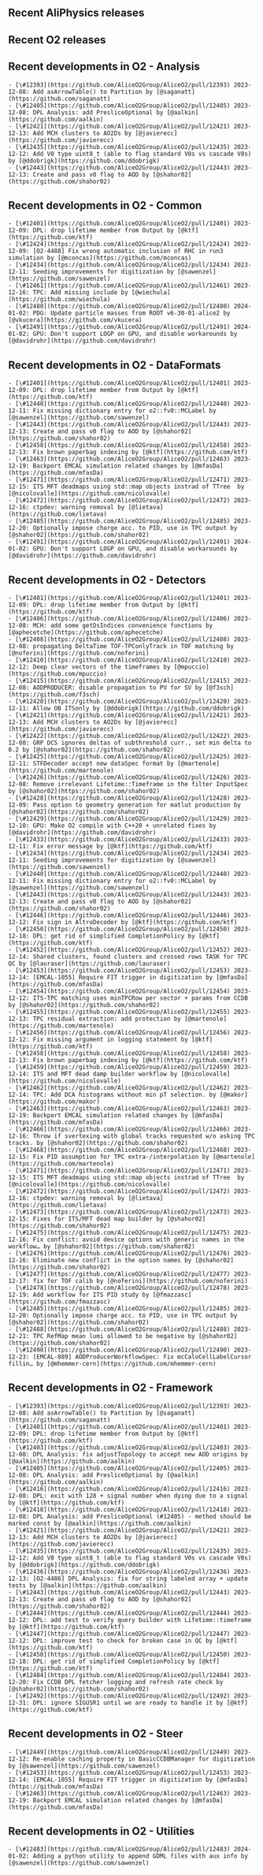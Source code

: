 ## Recent AliPhysics releases
## Recent O2 releases
## Recent developments in O2 - Analysis
	- [\#12393](https://github.com/AliceO2Group/AliceO2/pull/12393) 2023-12-08: Add asArrowTable() to Partition by [@saganatt](https://github.com/saganatt)
	- [\#12405](https://github.com/AliceO2Group/AliceO2/pull/12405) 2023-12-08: DPL Analysis: add PresliceOptional by [@aalkin](https://github.com/aalkin)
	- [\#12421](https://github.com/AliceO2Group/AliceO2/pull/12421) 2023-12-13: Add MCH clusters to AO2Ds by [@javierecc](https://github.com/javierecc)
	- [\#12435](https://github.com/AliceO2Group/AliceO2/pull/12435) 2023-12-12: Add V0 type uint8_t (able to flag standard V0s vs cascade V0s) by [@ddobrigk](https://github.com/ddobrigk)
	- [\#12443](https://github.com/AliceO2Group/AliceO2/pull/12443) 2023-12-13: Create and pass v0 flag to AOD by [@shahor02](https://github.com/shahor02)
## Recent developments in O2 - Common
	- [\#12401](https://github.com/AliceO2Group/AliceO2/pull/12401) 2023-12-09: DPL: drop lifetime member from Output by [@ktf](https://github.com/ktf)
	- [\#12424](https://github.com/AliceO2Group/AliceO2/pull/12424) 2023-12-09: [O2-4488] Fix wrong automatic inclusion of RHC in run3 simulation by [@mconcas](https://github.com/mconcas)
	- [\#12434](https://github.com/AliceO2Group/AliceO2/pull/12434) 2023-12-11: Seeding improvements for digitization by [@sawenzel](https://github.com/sawenzel)
	- [\#12461](https://github.com/AliceO2Group/AliceO2/pull/12461) 2023-12-16: TPC: Add missing include by [@wiechula](https://github.com/wiechula)
	- [\#12480](https://github.com/AliceO2Group/AliceO2/pull/12480) 2024-01-02: PDG: Update particle masses from ROOT v6-30-01-alice2 by [@vkucera](https://github.com/vkucera)
	- [\#12491](https://github.com/AliceO2Group/AliceO2/pull/12491) 2024-01-02: GPU: Don't support LOGP on GPU, and disable workarounds by [@davidrohr](https://github.com/davidrohr)
## Recent developments in O2 - DataFormats
	- [\#12401](https://github.com/AliceO2Group/AliceO2/pull/12401) 2023-12-09: DPL: drop lifetime member from Output by [@ktf](https://github.com/ktf)
	- [\#12440](https://github.com/AliceO2Group/AliceO2/pull/12440) 2023-12-11: Fix missing dictionary entry for o2::fv0::MCLabel by [@sawenzel](https://github.com/sawenzel)
	- [\#12443](https://github.com/AliceO2Group/AliceO2/pull/12443) 2023-12-13: Create and pass v0 flag to AOD by [@shahor02](https://github.com/shahor02)
	- [\#12458](https://github.com/AliceO2Group/AliceO2/pull/12458) 2023-12-13: Fix brown paperbag indexing by [@ktf](https://github.com/ktf)
	- [\#12463](https://github.com/AliceO2Group/AliceO2/pull/12463) 2023-12-19: Backport EMCAL simulation related changes by [@mfasDa](https://github.com/mfasDa)
	- [\#12471](https://github.com/AliceO2Group/AliceO2/pull/12471) 2023-12-15: ITS MFT deadmaps using std::map objects instrad of TTree  by [@nicolovalle](https://github.com/nicolovalle)
	- [\#12472](https://github.com/AliceO2Group/AliceO2/pull/12472) 2023-12-16: ctpdev: warning removal by [@lietava](https://github.com/lietava)
	- [\#12485](https://github.com/AliceO2Group/AliceO2/pull/12485) 2023-12-20: Optionally impose charge acc. to PID, use in TPC output by [@shahor02](https://github.com/shahor02)
	- [\#12491](https://github.com/AliceO2Group/AliceO2/pull/12491) 2024-01-02: GPU: Don't support LOGP on GPU, and disable workarounds by [@davidrohr](https://github.com/davidrohr)
## Recent developments in O2 - Detectors
	- [\#12401](https://github.com/AliceO2Group/AliceO2/pull/12401) 2023-12-09: DPL: drop lifetime member from Output by [@ktf](https://github.com/ktf)
	- [\#12406](https://github.com/AliceO2Group/AliceO2/pull/12406) 2023-12-08: MCH: add some getDsIndices convenience functions by [@aphecetche](https://github.com/aphecetche)
	- [\#12408](https://github.com/AliceO2Group/AliceO2/pull/12408) 2023-12-08: propagating DeltaTime TOF-TPConlyTrack in TOF matching by [@noferini](https://github.com/noferini)
	- [\#12410](https://github.com/AliceO2Group/AliceO2/pull/12410) 2023-12-12: Deep clear vectors of the timeframes by [@mpuccio](https://github.com/mpuccio)
	- [\#12415](https://github.com/AliceO2Group/AliceO2/pull/12415) 2023-12-08: AODPRODUCER: disable propagation to PV for SV by [@f3sch](https://github.com/f3sch)
	- [\#12420](https://github.com/AliceO2Group/AliceO2/pull/12420) 2023-12-11: Allow OB ITSonly by [@ddobrigk](https://github.com/ddobrigk)
	- [\#12421](https://github.com/AliceO2Group/AliceO2/pull/12421) 2023-12-13: Add MCH clusters to AO2Ds by [@javierecc](https://github.com/javierecc)
	- [\#12422](https://github.com/AliceO2Group/AliceO2/pull/12422) 2023-12-08: GRP DCS ignores deltas of subthreshold curr., set min delta to 0.2 by [@shahor02](https://github.com/shahor02)
	- [\#12425](https://github.com/AliceO2Group/AliceO2/pull/12425) 2023-12-11: STFDecoder accept new dataSpec format by [@martenole](https://github.com/martenole)
	- [\#12426](https://github.com/AliceO2Group/AliceO2/pull/12426) 2023-12-08: Remove irrelevant Lifetime::Timeframe in the filter InputSpec by [@shahor02](https://github.com/shahor02)
	- [\#12428](https://github.com/AliceO2Group/AliceO2/pull/12428) 2023-12-09: Pass option to geometry generation for matlut production by [@shahor02](https://github.com/shahor02)
	- [\#12429](https://github.com/AliceO2Group/AliceO2/pull/12429) 2023-12-10: GPU: Make O2 compile with C++20 + unrelated fixes by [@davidrohr](https://github.com/davidrohr)
	- [\#12433](https://github.com/AliceO2Group/AliceO2/pull/12433) 2023-12-11: Fix error message by [@ktf](https://github.com/ktf)
	- [\#12434](https://github.com/AliceO2Group/AliceO2/pull/12434) 2023-12-11: Seeding improvements for digitization by [@sawenzel](https://github.com/sawenzel)
	- [\#12440](https://github.com/AliceO2Group/AliceO2/pull/12440) 2023-12-11: Fix missing dictionary entry for o2::fv0::MCLabel by [@sawenzel](https://github.com/sawenzel)
	- [\#12443](https://github.com/AliceO2Group/AliceO2/pull/12443) 2023-12-13: Create and pass v0 flag to AOD by [@shahor02](https://github.com/shahor02)
	- [\#12446](https://github.com/AliceO2Group/AliceO2/pull/12446) 2023-12-12: Fix sign in AltroDecoder by [@ktf](https://github.com/ktf)
	- [\#12450](https://github.com/AliceO2Group/AliceO2/pull/12450) 2023-12-18: DPL: get rid of simplified CompletionPolicy by [@ktf](https://github.com/ktf)
	- [\#12452](https://github.com/AliceO2Group/AliceO2/pull/12452) 2023-12-14: Shared clusters, found clusters and crossed rows TASK for TPC QC by [@lauraser](https://github.com/lauraser)
	- [\#12453](https://github.com/AliceO2Group/AliceO2/pull/12453) 2023-12-14: [EMCAL-1055] Require FIT trigger in digitization by [@mfasDa](https://github.com/mfasDa)
	- [\#12454](https://github.com/AliceO2Group/AliceO2/pull/12454) 2023-12-12: ITS-TPC matching uses minTPCRow per sector + params from CCDB by [@shahor02](https://github.com/shahor02)
	- [\#12455](https://github.com/AliceO2Group/AliceO2/pull/12455) 2023-12-13: TPC residual extraction: add protection by [@martenole](https://github.com/martenole)
	- [\#12456](https://github.com/AliceO2Group/AliceO2/pull/12456) 2023-12-12: Fix missing argument in logging statement by [@ktf](https://github.com/ktf)
	- [\#12458](https://github.com/AliceO2Group/AliceO2/pull/12458) 2023-12-13: Fix brown paperbag indexing by [@ktf](https://github.com/ktf)
	- [\#12459](https://github.com/AliceO2Group/AliceO2/pull/12459) 2023-12-14: ITS and MFT dead damp builder workflow by [@nicolovalle](https://github.com/nicolovalle)
	- [\#12462](https://github.com/AliceO2Group/AliceO2/pull/12462) 2023-12-14: TPC: Add DCA histograms without min pT selection. by [@makor](https://github.com/makor)
	- [\#12463](https://github.com/AliceO2Group/AliceO2/pull/12463) 2023-12-19: Backport EMCAL simulation related changes by [@mfasDa](https://github.com/mfasDa)
	- [\#12466](https://github.com/AliceO2Group/AliceO2/pull/12466) 2023-12-16: Throw if svertexing with global tracks requested w/o asking TPC tracks. by [@shahor02](https://github.com/shahor02)
	- [\#12468](https://github.com/AliceO2Group/AliceO2/pull/12468) 2023-12-15: Fix PID assumption for TPC extra-/interpolation by [@martenole](https://github.com/martenole)
	- [\#12471](https://github.com/AliceO2Group/AliceO2/pull/12471) 2023-12-15: ITS MFT deadmaps using std::map objects instrad of TTree  by [@nicolovalle](https://github.com/nicolovalle)
	- [\#12472](https://github.com/AliceO2Group/AliceO2/pull/12472) 2023-12-16: ctpdev: warning removal by [@lietava](https://github.com/lietava)
	- [\#12473](https://github.com/AliceO2Group/AliceO2/pull/12473) 2023-12-15: Fixes for ITS/MFT dead map builder by [@shahor02](https://github.com/shahor02)
	- [\#12475](https://github.com/AliceO2Group/AliceO2/pull/12475) 2023-12-16: Fix conflict: avoid device options with generic names in the workflow… by [@shahor02](https://github.com/shahor02)
	- [\#12476](https://github.com/AliceO2Group/AliceO2/pull/12476) 2023-12-16: Eliminate new conflict in the option names by [@shahor02](https://github.com/shahor02)
	- [\#12477](https://github.com/AliceO2Group/AliceO2/pull/12477) 2023-12-17: fix for TOF calib by [@noferini](https://github.com/noferini)
	- [\#12478](https://github.com/AliceO2Group/AliceO2/pull/12478) 2023-12-19: Add workflow for ITS PID study by [@fmazzasc](https://github.com/fmazzasc)
	- [\#12485](https://github.com/AliceO2Group/AliceO2/pull/12485) 2023-12-20: Optionally impose charge acc. to PID, use in TPC output by [@shahor02](https://github.com/shahor02)
	- [\#12488](https://github.com/AliceO2Group/AliceO2/pull/12488) 2023-12-21: TPC RefMap mean lumi allowed to be negative by [@shahor02](https://github.com/shahor02)
	- [\#12490](https://github.com/AliceO2Group/AliceO2/pull/12490) 2023-12-23: [EMCAL-889] AODProducerWorkflowSpec: Fix mcCaloCellLabelCursor fillin… by [@mhemmer-cern](https://github.com/mhemmer-cern)
## Recent developments in O2 - Framework
	- [\#12393](https://github.com/AliceO2Group/AliceO2/pull/12393) 2023-12-08: Add asArrowTable() to Partition by [@saganatt](https://github.com/saganatt)
	- [\#12401](https://github.com/AliceO2Group/AliceO2/pull/12401) 2023-12-09: DPL: drop lifetime member from Output by [@ktf](https://github.com/ktf)
	- [\#12403](https://github.com/AliceO2Group/AliceO2/pull/12403) 2023-12-08: DPL Analysis: fix adjustTopology to accept new AOD origins by [@aalkin](https://github.com/aalkin)
	- [\#12405](https://github.com/AliceO2Group/AliceO2/pull/12405) 2023-12-08: DPL Analysis: add PresliceOptional by [@aalkin](https://github.com/aalkin)
	- [\#12416](https://github.com/AliceO2Group/AliceO2/pull/12416) 2023-12-08: DPL: exit with 128 + signal number when dying due to a signal by [@ktf](https://github.com/ktf)
	- [\#12418](https://github.com/AliceO2Group/AliceO2/pull/12418) 2023-12-08: DPL Analysis: add PresliceOptional (#12405) - method should be marked const by [@aalkin](https://github.com/aalkin)
	- [\#12421](https://github.com/AliceO2Group/AliceO2/pull/12421) 2023-12-13: Add MCH clusters to AO2Ds by [@javierecc](https://github.com/javierecc)
	- [\#12435](https://github.com/AliceO2Group/AliceO2/pull/12435) 2023-12-12: Add V0 type uint8_t (able to flag standard V0s vs cascade V0s) by [@ddobrigk](https://github.com/ddobrigk)
	- [\#12436](https://github.com/AliceO2Group/AliceO2/pull/12436) 2023-12-13: [O2-4486] DPL Analysis: fix for string labeled array + update tests by [@aalkin](https://github.com/aalkin)
	- [\#12443](https://github.com/AliceO2Group/AliceO2/pull/12443) 2023-12-13: Create and pass v0 flag to AOD by [@shahor02](https://github.com/shahor02)
	- [\#12444](https://github.com/AliceO2Group/AliceO2/pull/12444) 2023-12-12: DPL: add test to verify query builder with Lifetime::timeframe by [@ktf](https://github.com/ktf)
	- [\#12447](https://github.com/AliceO2Group/AliceO2/pull/12447) 2023-12-12: DPL: improve test to check for broken case in QC by [@ktf](https://github.com/ktf)
	- [\#12450](https://github.com/AliceO2Group/AliceO2/pull/12450) 2023-12-18: DPL: get rid of simplified CompletionPolicy by [@ktf](https://github.com/ktf)
	- [\#12484](https://github.com/AliceO2Group/AliceO2/pull/12484) 2023-12-20: Fix CCDB DPL fetcher logging and refresh rate check by [@shahor02](https://github.com/shahor02)
	- [\#12492](https://github.com/AliceO2Group/AliceO2/pull/12492) 2023-12-31: DPL: ignore SIGUSR1 until we are ready to handle it by [@ktf](https://github.com/ktf)
## Recent developments in O2 - Steer
	- [\#12449](https://github.com/AliceO2Group/AliceO2/pull/12449) 2023-12-12: Re-enable caching property in BasicCCDBManager for digitization by [@sawenzel](https://github.com/sawenzel)
	- [\#12453](https://github.com/AliceO2Group/AliceO2/pull/12453) 2023-12-14: [EMCAL-1055] Require FIT trigger in digitization by [@mfasDa](https://github.com/mfasDa)
	- [\#12463](https://github.com/AliceO2Group/AliceO2/pull/12463) 2023-12-19: Backport EMCAL simulation related changes by [@mfasDa](https://github.com/mfasDa)
## Recent developments in O2 - Utilities
	- [\#12483](https://github.com/AliceO2Group/AliceO2/pull/12483) 2024-01-02: Adding a python utility to append GDML files with aux info by [@sawenzel](https://github.com/sawenzel)
